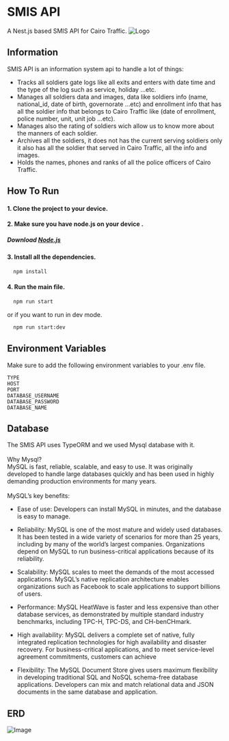 # SMIS API
A Nest.js based SMIS API for Cairo Traffic.
![Logo](https://user-images.githubusercontent.com/65346053/274320823-e043e98f-5887-4805-973a-80053e0f6917.png)

## Information
SMIS API is an information system api to handle a lot of things:

* Tracks all soldiers gate logs like all exits and enters with date time and the type of the log such as service, holiday ...etc.
* Manages all soldiers data and images, data like soldiers info (name, national_id, date of birth, governorate ...etc) and enrollment info that has all the soldier info that belongs to Cairo Traffic like (date of enrollment, police number, unit, unit job ...etc).
* Manages also the rating of soldiers wich allow us to know more about the manners of each soldier.
* Archives all the soldiers, it does not has the current serving soldiers only it also has all the soldier that served in Cairo Traffic, all the info and images.
* Holds the names, phones and ranks of all the police officers of Cairo Traffic.


## How To Run

#### 1. Clone the project to your device.

#### 2. Make sure you have node.js on your device .

##### Download [Node.js](quora.com/profile/Ashish-Kulkarni-100)
#### 3. Install all the dependencies.

```bash
  npm install
```

#### 4. Run the main file.

```bash
  npm run start
```
or if you want to run in dev mode.    

```bash
  npm run start:dev
```
## Environment Variables

Make sure to add the following environment variables to your .env file.

`TYPE`\
`HOST`\
`PORT`\
`DATABASE_USERNAME`\
`DATABASE_PASSWORD`\
`DATABASE_NAME`
## Database
The SMIS API uses TypeORM and we used Mysql database with it.\
\
Why Mysql?\
MySQL is fast, reliable, scalable, and easy to use. It was originally developed to handle large databases quickly and has been used in highly demanding production environments for many years.\
\
MySQL’s key benefits:

* Ease of use: Developers can install MySQL in minutes, and the database is easy to manage.

* Reliability: MySQL is one of the most mature and widely used databases. It has been tested in a wide variety of scenarios for more than 25 years, including by many of the world’s largest companies. Organizations depend on MySQL to run business-critical applications because of its reliability.

* Scalability: MySQL scales to meet the demands of the most accessed applications. MySQL’s native replication architecture enables organizations such as Facebook to scale applications to support billions of users.

* Performance: MySQL HeatWave is faster and less expensive than other database services, as demonstrated by multiple standard industry benchmarks, including TPC-H, TPC-DS, and CH-benCHmark.

* High availability: MySQL delivers a complete set of native, fully integrated replication technologies for high availability and disaster recovery. For business-critical applications, and to meet service-level agreement commitments, customers can achieve

* Flexibility: The MySQL Document Store gives users maximum flexibility in developing traditional SQL and NoSQL schema-free database applications. Developers can mix and match relational data and JSON documents in the same database and application.

## ERD
![Image](https://github.com/DresdRam/SMIS-Nest/assets/65346053/a7df577e-d138-41f4-9856-3b7782727254)
